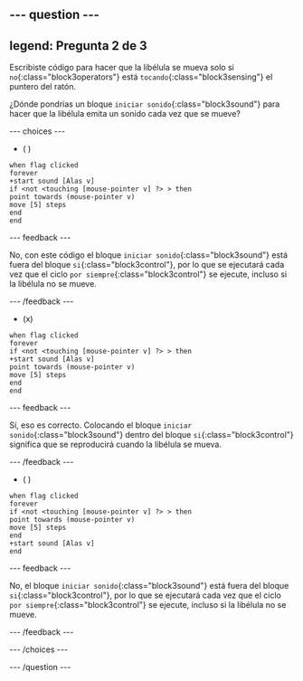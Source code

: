 
--- question ---
---
legend: Pregunta 2 de 3
---

Escribiste código para hacer que la libélula se mueva solo si `no`{:class="block3operators"} está `tocando`{:class="block3sensing"} el puntero del ratón.

¿Dónde pondrías un bloque `iniciar sonido`{:class="block3sound"} para hacer que la libélula emita un sonido cada vez que se mueve?

--- choices ---

- ( )

```blocks3
when flag clicked
forever
+start sound [Alas v]
if <not <touching [mouse-pointer v] ?> > then
point towards (mouse-pointer v)
move [5] steps
end
end
```

--- feedback ---

No, con este código el bloque `iniciar sonido`{:class="block3sound"} está fuera del bloque `si`{:class="block3control"}, por lo que se ejecutará cada vez que el ciclo `por siempre`{:class="block3control"} se ejecute, incluso si la libélula no se mueve.

--- /feedback ---

- (x)

```blocks3
when flag clicked
forever
if <not <touching [mouse-pointer v] ?> > then
+start sound [Alas v]
point towards (mouse-pointer v)
move [5] steps
end
end
```

  --- feedback ---

Sí, eso es correcto. Colocando el bloque `iniciar sonido`{:class="block3sound"} dentro del bloque `si`{:class="block3control"} significa que se reproducirá cuando la libélula se mueva.

  --- /feedback ---

- ( )


```blocks3
when flag clicked
forever
if <not <touching [mouse-pointer v] ?> > then
point towards (mouse-pointer v)
move [5] steps
end
+start sound [Alas v]
end
```

  --- feedback ---

No, el bloque `iniciar sonido`{:class="block3sound"} está fuera del bloque `si`{:class="block3control"}, por lo que se ejecutará cada vez que el ciclo `por siempre`{:class="block3control"} se ejecute, incluso si la libélula no se mueve.

  --- /feedback ---

--- /choices ---

--- /question ---
